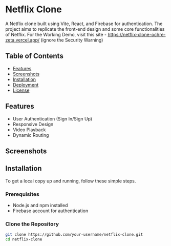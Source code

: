 # Netflix Clone

A Netflix clone built using Vite, React, and Firebase for authentication. The project aims to replicate the front-end design and some core functionalities of Netflix.
For the Working Demo, visit this site - https://netflix-clone-ochre-zeta.vercel.app/ (ignore the Security Warning)

## Table of Contents

- [Features](#features)
- [Screenshots](#screenshots)
- [Installation](#installation)
- [Deployment](#deployment)
- [License](#license)

## Features

- User Authentication (Sign In/Sign Up)
- Responsive Design
- Video Playback
- Dynamic Routing

## Screenshots



## Installation

To get a local copy up and running, follow these simple steps.

### Prerequisites

- Node.js and npm installed
- Firebase account for authentication

### Clone the Repository

```bash
git clone https://github.com/your-username/netflix-clone.git
cd netflix-clone
